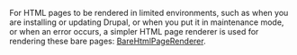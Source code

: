For HTML pages to be rendered in limited environments, such as when you are installing or updating Drupal, or when you put it in maintenance mode, or when an error occurs, a simpler HTML page renderer is used for rendering these bare pages: [BareHtmlPageRenderer](https://api.drupal.org/api/drupal/core%21lib%21Drupal%21Core%21Render%21BareHtmlPageRenderer.php/class/BareHtmlPageRenderer/8).